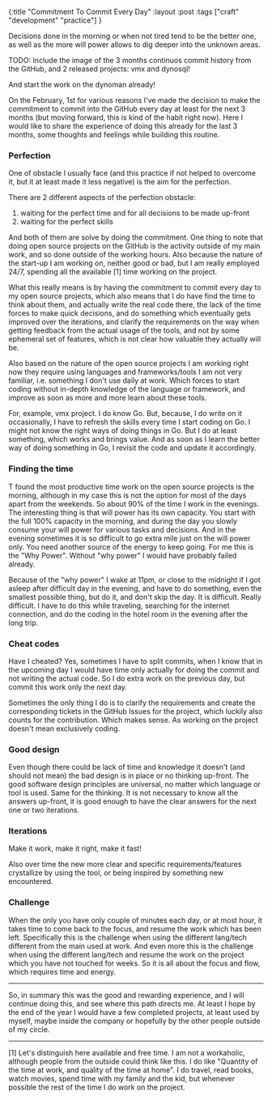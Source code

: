 {:title "Commitment To Commit Every Day"
:layout :post
:tags ["craft" "development" "practice"]
} 

Decisions done in the morning or when not tired tend to be the better one, as well as the more will power allows to dig deeper into the unknown areas.

TODO: Include the image of the 3 months continuos commit history from the GitHub, and 2 released projects: vmx and dynosql!

And start the work on the dynoman already!

On the February, 1st for various reasons I've made the decision to make the commitment to commit into the GitHub every day at least for the next 3 months (but moving forward, this is kind of the habit right now). Here I would like to share the experience of doing this already for the last 3 months, some thoughts and feelings while building this routine.

### Perfection

One of obstacle I usually face (and this practice if not helped to overcome it, but it at least made it less negative) is the aim for the perfection.

There are 2 different aspects of the perfection obstacle:

1. waiting for the perfect time and for all decisions to be made up-front
2. waiting for the perfect skills

And both of them are solve by doing the commitment. One thing to note that doing open source projects on the GitHub is the activity outside of my main work, and so done outside of the working hours. Also because the nature of the start-up I am working on, neither good or bad, but I am really employed 24/7, spending all the available [1] time working on the project.

What this really means is by having the commitment to commit every day to my open source projects, which also means that I do have find the time to think about them, and actually write the real code there, the lack of the time forces to make quick decisions, and do something which eventually gets improved over the iterations, and clarify the requirements on the way when getting feedback from the actual usage of the tools, and not by some ephemeral set of features, which is not clear how valuable they actually will be.

Also based on the nature of the open source projects I am working right now they require using languages and frameworks/tools I am not very familiar, i.e. something I don't use daily at work. Which forces to start coding without in-depth knowledge of the language or framework, and improve as soon as more and more learn about these tools.

For, example, vmx project. I do know Go. But, because, I do write on it occasionally, I have to refresh the skills every time I start coding on Go. I might not know the right ways of doing things in Go. But I do at least something, which works and brings value. And as soon as I learn the better way of doing something in Go, I revisit the code and update it accordingly.

### Finding the time

T found the most productive time work on the open source projects is the morning, although in my case this is not the option for most of the days apart from the weekends. So about 90% of the time I work in the evenings. The interesting thing is that will power has its own capacity. You start with the full 100% capacity in the morning, and during the day you slowly consume your will power for various tasks and decisions. And in the evening sometimes it is so difficult to go extra mile just on the will power only. You need another source of the energy to keep going. For me this is the "Why Power". Without "why power" I would have probably failed already.

Because of the "why power" I wake at 11pm, or close to the midnight if I got asleep after difficult day in the evening, and have to do something, even the smallest possible thing, but do it, and don't skip the day. It is difficult. Really difficult. I have to do this while traveling, searching for the internet connection, and do the coding in the hotel room in the evening after the long trip.

### Cheat codes

Have I cheated? Yes, sometimes I have to split commits, when I know that in the upcoming day I would have time only actually for doing the commit and not writing the actual code. So I do extra work on the previous day, but commit this work only the next day.

Sometimes the only thing I do is to clarify the requirements and create the corresponding tickets in the GitHub Issues for the project, which luckily also counts for the contribution. Which makes sense. As working on the project doesn't mean exclusively coding.

### Good design

Even though there could be lack of time and knowledge it doesn't (and should not mean) the bad design is in place or no thinking up-front. The good software design principles are universal, no matter which language or tool is used. Same for the thinking. It is not necessary to know all the answers up-front, it is good enough to have the clear answers for the next one or two iterations.

### Iterations

Make it work, make it right, make it fast!

Also over time the new more clear and specific requirements/features crystallize by using the tool, or being inspired by something new encountered.

### Challenge

When the only you have only couple of minutes each day, or at most hour, it takes time to come back to the focus, and resume the work which has been left. Specifically this is the challenge when using the different lang/tech different from the main used at work. And even more this is the challenge when using the different lang/tech and resume the work on the project which you have not touched for weeks. So it is all about the focus and flow, which requires time and energy. 

****

So, in summary this was the good and rewarding experience, and I will continue doing this, and see where this path directs me. At least I hope by the end of the year I would have a few completed projects, at least used by myself, maybe inside the company or hopefully by the other people outside of my circle.

****

[1]
Let's distinguish here available and free time. I am not a workaholic, although people from the outside could think like this. I do like "Quantity of the time at work, and quality of the time at home". I do travel, read books, watch movies, spend time with my family and the kid, but whenever possible the rest of the time I do work on the project.
